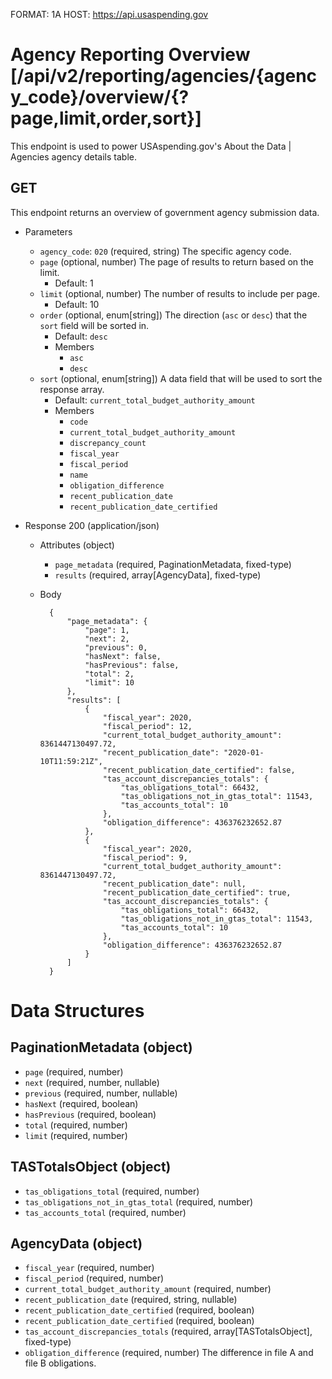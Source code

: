 FORMAT: 1A
HOST: https://api.usaspending.gov

# Agency Reporting Overview [/api/v2/reporting/agencies/{agency_code}/overview/{?page,limit,order,sort}]

This endpoint is used to power USAspending.gov's About the Data \| Agencies agency details table.

## GET

This endpoint returns an overview of government agency submission data.

+ Parameters
    + `agency_code`: `020` (required, string)
        The specific agency code.
    + `page` (optional, number)
        The page of results to return based on the limit.
        + Default: 1
    + `limit` (optional, number)
        The number of results to include per page.
        + Default: 10
    + `order` (optional, enum[string])
        The direction (`asc` or `desc`) that the `sort` field will be sorted in.
        + Default: `desc`
        + Members
            + `asc`
            + `desc`
    + `sort` (optional, enum[string])
        A data field that will be used to sort the response array.
        + Default: `current_total_budget_authority_amount`
        + Members
            + `code`
            + `current_total_budget_authority_amount`
            + `discrepancy_count`
            + `fiscal_year`
            + `fiscal_period`
            + `name`
            + `obligation_difference`
            + `recent_publication_date`
            + `recent_publication_date_certified`

+ Response 200 (application/json)

    + Attributes (object)
        + `page_metadata` (required, PaginationMetadata, fixed-type)
        + `results` (required, array[AgencyData], fixed-type)
    + Body

            {
                "page_metadata": {
                    "page": 1,
                    "next": 2,
                    "previous": 0,
                    "hasNext": false,
                    "hasPrevious": false,
                    "total": 2,
                    "limit": 10
                },
                "results": [
                    {
                        "fiscal_year": 2020,
                        "fiscal_period": 12,
                        "current_total_budget_authority_amount": 8361447130497.72,
                        "recent_publication_date": "2020-01-10T11:59:21Z",
                        "recent_publication_date_certified": false,
                        "tas_account_discrepancies_totals": {
                            "tas_obligations_total": 66432,
                            "tas_obligations_not_in_gtas_total": 11543,
                            "tas_accounts_total": 10
                        },
                        "obligation_difference": 436376232652.87
                    },
                    {
                        "fiscal_year": 2020,
                        "fiscal_period": 9,
                        "current_total_budget_authority_amount": 8361447130497.72,
                        "recent_publication_date": null,
                        "recent_publication_date_certified": true,
                        "tas_account_discrepancies_totals": {
                            "tas_obligations_total": 66432,
                            "tas_obligations_not_in_gtas_total": 11543,
                            "tas_accounts_total": 10
                        },
                        "obligation_difference": 436376232652.87
                    }
                ]
            }

# Data Structures

## PaginationMetadata (object)
+ `page` (required, number)
+ `next` (required, number, nullable)
+ `previous` (required, number, nullable)
+ `hasNext` (required, boolean)
+ `hasPrevious` (required, boolean)
+ `total` (required, number)
+ `limit` (required, number)

## TASTotalsObject (object)
+ `tas_obligations_total` (required, number)
+ `tas_obligations_not_in_gtas_total` (required, number)
+ `tas_accounts_total` (required, number)

## AgencyData (object)
+ `fiscal_year` (required, number)
+ `fiscal_period` (required, number)
+ `current_total_budget_authority_amount` (required, number)
+ `recent_publication_date` (required, string, nullable)
+ `recent_publication_date_certified` (required, boolean)
+ `recent_publication_date_certified` (required, boolean)
+ `tas_account_discrepancies_totals` (required, array[TASTotalsObject], fixed-type)
+ `obligation_difference` (required, number)
    The difference in file A and file B obligations.
